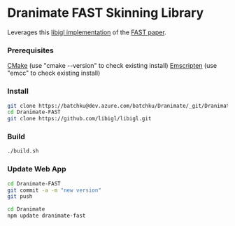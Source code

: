 # Dranimate FAST Skinning Library

Leverages this [libigl implementation](https://github.com/libigl/libigl/blob/master/include/igl/arap_dof.h) of the [FAST paper](https://igl.ethz.ch/projects/fast/fast-automatic-skinning-transformations-siggraph-2012-jacobson-et-al.pdf).

### Prerequisites 

[CMake](https://cmake.org/) (use "cmake --version" to check existing install)
[Emscripten](https://emscripten.org/index.html) (use "emcc" to check existing install)

### Install

```sh
git clone https://batchku@dev.azure.com/batchku/Dranimate/_git/Dranimate-FAST
cd Dranimate-FAST
git clone https://github.com/libigl/libigl.git
```

### Build 

```sh
./build.sh
```

### Update Web App

```sh
cd Dranimate-FAST
git commit -a -m "new version"
git push
```

```sh
cd Dranimate
npm update dranimate-fast
```
